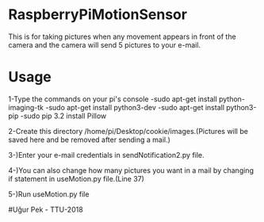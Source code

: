 # RaspberryPiMotionSensor

This is for taking pictures when any movement appears in front of the camera and the camera will send 5 pictures to your e-mail.

# Usage

1-Type the commands on your pi's console
-sudo apt-get install python-imaging-tk 
-sudo apt-get install python3-dev
-sudo apt-get install python3-pip
-sudo pip 3.2 install Pillow 

2-Create this directory /home/pi/Desktop/cookie/images.(Pictures will be saved here and be removed after sending a mail.)

3-)Enter your e-mail credentials in sendNotification2.py file.

4-)You can also change how many pictures you want in a mail by changing if statement in useMotion.py file.(Line 37)

5-)Run useMotion.py file

#Uğur Pek - TTU-2018

